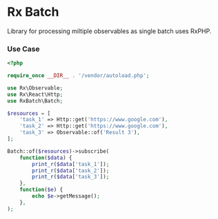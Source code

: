 # Rx Batch

Library for processing miltiple observables as single batch uses RxPHP.

### Use Case
```php
<?php

require_once __DIR__ . '/vendor/autoload.php';

use Rx\Observable;
use Rx\React\Http;
use RxBatch\Batch;

$resources = [
    'task_1' => Http::get('https://www.google.com'),
    'task_2' => Http::get('https://www.google.com'),
    'task_3' => Observable::of('Result 3'),
];

Batch::of($resources)->subscribe(
    function($data) {
        print_r($data['task_1']);
        print_r($data['task_2']);
        print_r($data['task_3']);
    },
    function($e) {
        echo $e->getMessage();
    },
);
```